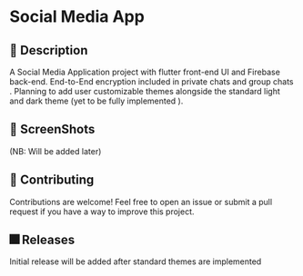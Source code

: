 


# Social Media App

## 📃 Description 

A Social Media Application project with flutter front-end UI and Firebase back-end.
End-to-End encryption included in private chats and group chats . 
Planning to add user customizable themes alongside  the standard light and dark theme (yet to be fully implemented ). 


## 📱 ScreenShots

(NB: Will be added later)




## 🤗 Contributing

Contributions are welcome! Feel free to open an issue or submit a pull request if you have a way to improve this project.



## 🎆 Releases
Initial release will be added after standard themes are implemented 




